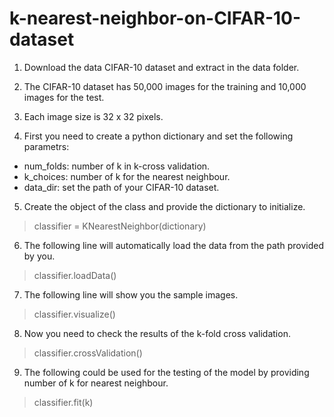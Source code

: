 # k-nearest-neighbor-on-CIFAR-10-dataset

1. Download the data CIFAR-10 dataset and extract in the data folder.

2. The CIFAR-10 dataset has 50,000 images for the training and 10,000 images for the test.

3. Each image size is 32 x 32 pixels.

4. First you need to create a python dictionary and set the following parametrs:
  - num_folds: number of k in k-cross validation.
  - k_choices: number of k for the nearest neighbour.
  - data_dir: set the path of your CIFAR-10 dataset.
  
5. Create the object of the class and provide the dictionary to initialize.
  > classifier = KNearestNeighbor(dictionary)
  >
6. The following line will automatically load the data from the path provided by you.
  > classifier.loadData()
  
7. The following line will show you the sample images.
  > classifier.visualize()
  
8. Now you need to check the results of the k-fold cross validation.
  > classifier.crossValidation()
    
9. The following could be used for the testing of the model by providing number of k for nearest neighbour.
  > classifier.fit(k)
